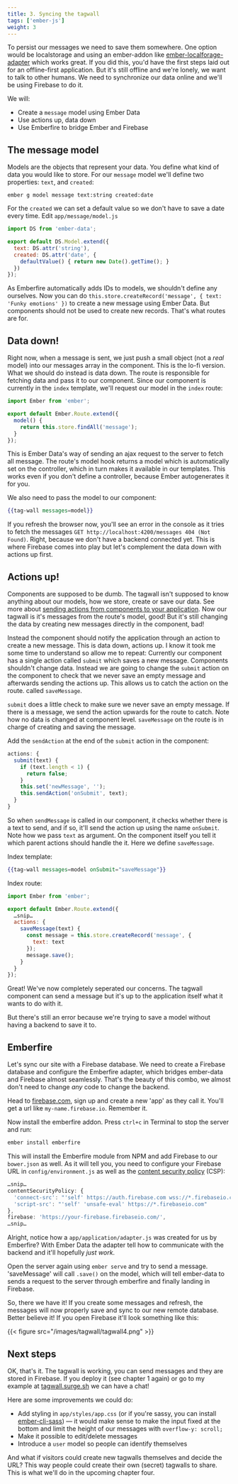 ```yaml
---
title: 3. Syncing the tagwall
tags: ['ember-js']
weight: 3
---
```


To persist our messages we need to save them somewhere. One option would be localstorage and using an ember-addon like [ember-localforage-adapter](https://github.com/genkgo/ember-localforage-adapter) which works great. If you did this, you'd have the first steps laid out for an offline-first application. But it's still offline and we're lonely, we want to talk to other humans. We need to synchronize our data online and we'll be using Firebase to do it.

We will:

- Create a `message` model using Ember Data
- Use actions up, data down
- Use Emberfire to bridge Ember and Firebase

## The message model

Models are the objects that represent your data. You define what kind of data you would like to store. For our `message` model we'll define two properties: `text`, and `created`:

```
ember g model message text:string created:date
```

For the `created` we can set a default value so we don't have to save a date every time. Edit `app/message/model.js`

```javascript
import DS from 'ember-data';

export default DS.Model.extend({
  text: DS.attr('string'),
  created: DS.attr('date', {
    defaultValue() { return new Date().getTime(); }
  })
});
```

As Emberfire automatically adds IDs to models, we shouldn't define any ourselves. Now you can do `this.store.createRecord('message', { text: 'Funky emotions' })` to create a new message using Ember Data. But components should not be used to create new records. That's what routes are for.

## Data down!

Right now, when a message is sent, we just push a small object (not a *real* model) into our messages array in the component. This is the lo-fi version. What we should do instead is data down. The route is responsible for fetching data and pass it to our component. Since our component is currently in the `index` template, we'll request our model in the `index` route:

```javascript
import Ember from 'ember';

export default Ember.Route.extend({
  model() {
    return this.store.findAll('message');
  }
});
```

This is Ember Data's way of sending an ajax request to the server to fetch all message. The route's model hook returns a model which is automatically set on the controller, which in turn makes it available in our templates. This works even if you don't define a controller, because Ember autogenerates it for you.

We also need to pass the model to our component:

```handlebars
{{tag-wall messages=model}}
```

If you refresh the browser now, you'll see an error in the console as it tries to fetch the messages `GET http://localhost:4200/messages 404 (Not Found)`. Right, because we don't have a backend connected yet. This is where Firebase comes into play but let's complement the data down with actions up first.

## Actions up!

Components are supposed to be dumb. The tagwall isn't supposed to know anything about our models, how we store, create or save our data. See more about [sending actions from components to your application](http://guides.emberjs.com/v1.13.0/components/sending-actions-from-components-to-your-application/). Now our tagwall is it's messages from the route's model, good! But it's still changing the data by creating new messages directly in the component, bad!

Instead the component should notify the application through an action to create a new message. This is data down, actions up. I know it took me some time to understand so allow me to repeat: Currently our component has a single action called `submit` which saves a new message. Components shouldn't change data. Instead we are going to change the `submit` action on the component to check that we never save an empty message and afterwards sending the actions up. This allows us to catch the action on the route. called `saveMessage`.

`submit` does a little check to make sure we never save an empty message. If there is a message, we send the action upwards for the route to catch. Note how no data is changed at component level. `saveMessage` on the route is in charge of creating and saving the message.

Add the `sendAction` at the end of the `submit` action in the component:

```javascript
actions: {
  submit(text) {
    if (text.length < 1) {
      return false;
    }
    this.set('newMessage', '');
    this.sendAction('onSubmit', text);
  }
}
```

So when `sendMessage` is called in our component, it checks whether there is a text to send, and if so, it'll send the action up using the name `onSubmit`. Note how we pass `text` as argument. On the component itself you tell it which parent actions should handle the it. Here we define `saveMessage`.

Index template:

```handlebars
{{tag-wall messages=model onSubmit="saveMessage"}}
```

Index route:

```javascript
import Ember from 'ember';

export default Ember.Route.extend({
  …snip…
  actions: {
    saveMessage(text) {
      const message = this.store.createRecord('message', {
        text: text
      });
      message.save();
    }
  }
});
```

Great! We've now completely seperated our concerns. The tagwall component can send a message but it's up to the application itself what it wants to do with it.

But there's still an error because we're trying to save a model without having a backend to save it to.

## Emberfire

Let's sync our site with a Firebase database. We need to create a Firebase database and configure the Emberfire adapter, which bridges ember-data and Firebase almost seamlessly. That's the beauty of this combo, we almost don't need to change *any* code to change the backend.

Head to [firebase.com](https://www.firebase.com), sign up and create a new 'app' as they call it. You'll get a url like `my-name.firebase.io`. Remember it.

Now install the emberfire addon. Press `ctrl+c` in Terminal to stop the server and run:

```bash
ember install emberfire
```

This will install the Emberfire module from NPM and add Firebase to our `bower.json` as well. As it will tell you, you need to configure your Firebase URL in `config/environment.js` as well as the [content security policy](http://www.ember-cli.com/user-guide/#content-security-policy) (CSP):

```javascript
…snip…
contentSecurityPolicy: {
  'connect-src': "'self' https://auth.firebase.com wss://*.firebaseio.com",
  'script-src': "'self' 'unsafe-eval' https://*.firebaseio.com"
},
firebase: 'https://your-firebase.firebaseio.com/',
…snip…
```

Alright, notice how a `app/application/adapter.js` was created for us by Emberfire? With Ember Data the adapter tell how to communicate with the backend and it'll hopefully *just work*.

Open the server again using `ember serve` and try to send a message. 'saveMessage' will call `.save()` on the model, which will tell ember-data to sends a request to the server through emberfire and finally landing in Firebase.

So, there we have it! If you create some messages and refresh, the messages will now properly save and sync to our new remote database. Better believe it! If you open Firebase it'll look something like this:

{{< figure src="/images/tagwall/tagwall4.png" >}}

## Next steps

OK, that's it. The tagwall is working, you can send messages and they are stored in Firebase. If you deploy it (see chapter 1 again) or go to my example at <a href="http://tagwall.surge.sh">tagwall.surge.sh</a> we can have a chat!

Here are some improvements we could do:

- Add styling in `app/styles/app.css` (or if you're sassy, you can install [ember-cli-sass](https://github.com/aexmachina/ember-cli-sass)) — it would make sense to make the input fixed at the bottom and limit the height of our messages with `overflow-y: scroll;`
- Make it possible to edit/delete messages
- Introduce a `user` model so people can identify themselves

And what if visitors could create new tagwalls themselves and decide the URL? This way people could create their own (secret) tagwalls to share. This is what we'll do in the upcoming chapter four.
